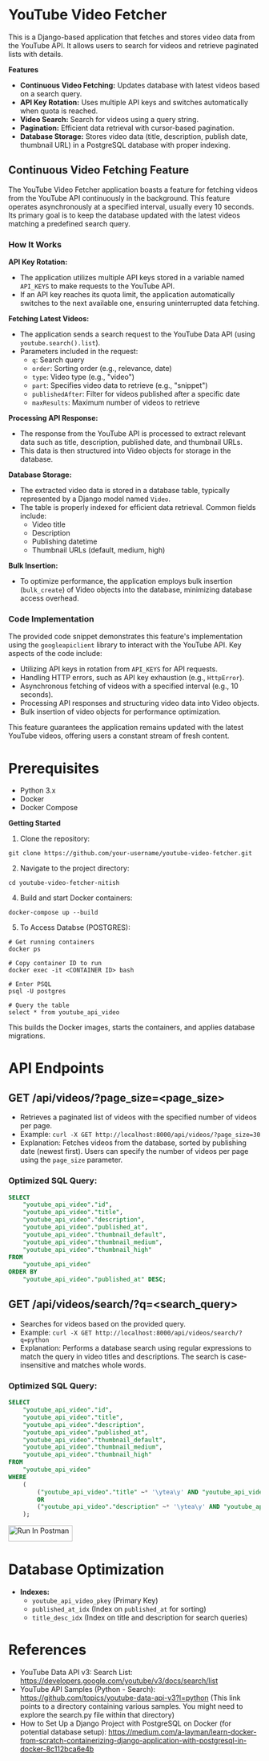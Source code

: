 # YouTube Video Fetcher

This is a Django-based application that fetches and stores video data from the YouTube API. It allows users to search for videos and retrieve paginated lists with details.

**Features**

* **Continuous Video Fetching:** Updates database with latest videos based on a search query.
* **API Key Rotation:** Uses multiple API keys and switches automatically when quota is reached.
* **Video Search:** Search for videos using a query string.
* **Pagination:** Efficient data retrieval with cursor-based pagination.
* **Database Storage:** Stores video data (title, description, publish date, thumbnail URL) in a PostgreSQL database with proper indexing.

## Continuous Video Fetching Feature

The YouTube Video Fetcher application boasts a feature for fetching videos from the YouTube API continuously in the background. This feature operates asynchronously at a specified interval, usually every 10 seconds. Its primary goal is to keep the database updated with the latest videos matching a predefined search query.

### How It Works

**API Key Rotation:**

- The application utilizes multiple API keys stored in a variable named `API_KEYS` to make requests to the YouTube API.
- If an API key reaches its quota limit, the application automatically switches to the next available one, ensuring uninterrupted data fetching.

**Fetching Latest Videos:**

- The application sends a search request to the YouTube Data API (using `youtube.search().list`).
- Parameters included in the request:
    - `q`: Search query
    - `order`: Sorting order (e.g., relevance, date)
    - `type`: Video type (e.g., "video")
    - `part`: Specifies video data to retrieve (e.g., "snippet")
    - `publishedAfter`: Filter for videos published after a specific date
    - `maxResults`: Maximum number of videos to retrieve

**Processing API Response:**

- The response from the YouTube API is processed to extract relevant data such as title, description, published date, and thumbnail URLs.
- This data is then structured into Video objects for storage in the database.

**Database Storage:**

- The extracted video data is stored in a database table, typically represented by a Django model named `Video`.
- The table is properly indexed for efficient data retrieval. Common fields include:
    - Video title
    - Description
    - Publishing datetime
    - Thumbnail URLs (default, medium, high)

**Bulk Insertion:**

- To optimize performance, the application employs bulk insertion (`bulk_create`) of Video objects into the database, minimizing database access overhead.

### Code Implementation

The provided code snippet demonstrates this feature's implementation using the `googleapiclient` library to interact with the YouTube API. Key aspects of the code include:

- Utilizing API keys in rotation from `API_KEYS` for API requests.
- Handling HTTP errors, such as API key exhaustion (e.g., `HttpError`).
- Asynchronous fetching of videos with a specified interval (e.g., 10 seconds).
- Processing API responses and structuring video data into Video objects.
- Bulk insertion of video objects for performance optimization.

This feature guarantees the application remains updated with the latest YouTube videos, offering users a constant stream of fresh content.

# Prerequisites

* Python 3.x
* Docker
* Docker Compose

**Getting Started**

1. Clone the repository:

```
git clone https://github.com/your-username/youtube-video-fetcher.git
```

2. Navigate to the project directory:

```
cd youtube-video-fetcher-nitish
```

4. Build and start Docker containers:

```
docker-compose up --build
```

5. To Access Databse (POSTGRES):

```
# Get running containers
docker ps

# Copy container ID to run
docker exec -it <CONTAINER ID> bash

# Enter PSQL
psql -U postgres

# Query the table
select * from youtube_api_video
```

This builds the Docker images, starts the containers, and applies database migrations.

# API Endpoints

## GET /api/videos/?page_size=<page_size>

* Retrieves a paginated list of videos with the specified number of videos per page.
* Example: `curl -X GET http://localhost:8000/api/videos/?page_size=30`
* Explanation: Fetches videos from the database, sorted by publishing date (newest first). Users can specify the number of videos per page using the `page_size` parameter.

### Optimized SQL Query:

```sql
SELECT 
    "youtube_api_video"."id", 
    "youtube_api_video"."title", 
    "youtube_api_video"."description", 
    "youtube_api_video"."published_at", 
    "youtube_api_video"."thumbnail_default", 
    "youtube_api_video"."thumbnail_medium", 
    "youtube_api_video"."thumbnail_high" 
FROM 
    "youtube_api_video" 
ORDER BY 
    "youtube_api_video"."published_at" DESC;
```

## GET /api/videos/search/?q=<search_query>

* Searches for videos based on the provided query.
* Example: `curl -X GET http://localhost:8000/api/videos/search/?q=python`
* Explanation: Performs a database search using regular expressions to match the query in video titles and descriptions. The search is case-insensitive and matches whole words.

### Optimized SQL Query:

```sql
SELECT 
    "youtube_api_video"."id", 
    "youtube_api_video"."title", 
    "youtube_api_video"."description", 
    "youtube_api_video"."published_at", 
    "youtube_api_video"."thumbnail_default", 
    "youtube_api_video"."thumbnail_medium", 
    "youtube_api_video"."thumbnail_high" 
FROM 
    "youtube_api_video" 
WHERE 
    (
        ("youtube_api_video"."title" ~* '\ytea\y' AND "youtube_api_video"."title" ~* '\yhow\y') 
        OR 
        ("youtube_api_video"."description" ~* '\ytea\y' AND "youtube_api_video"."description" ~* '\yhow\y')
    ); 
```
[<img src="https://run.pstmn.io/button.svg" alt="Run In Postman" style="width: 128px; height: 32px;">](https://god.gw.postman.com/run-collection/33954485-993fd13b-22e9-4fbc-81b6-ada586664ff6?action=collection%2Ffork&source=rip_markdown&collection-url=entityId%3D33954485-993fd13b-22e9-4fbc-81b6-ada586664ff6%26entityType%3Dcollection%26workspaceId%3Dc1c8b68e-8aee-468e-8057-9d09d5c20ca2)
# Database Optimization

* **Indexes:**
    - `youtube_api_video_pkey` (Primary Key)
    - `published_at_idx` (Index on `published_at` for sorting)
    - `title_desc_idx` (Index on title and description for search queries)

# References
* YouTube Data API v3: Search List: https://developers.google.com/youtube/v3/docs/search/list
* YouTube API Samples (Python - Search): https://github.com/topics/youtube-data-api-v3?l=python (This link points to a directory containing various samples. You might need to explore the search.py file within that directory)
* How to Set Up a Django Project with PostgreSQL on Docker (for potential database setup): https://medium.com/a-layman/learn-docker-from-scratch-containerizing-django-application-with-postgresql-in-docker-8c112bca6e4b


